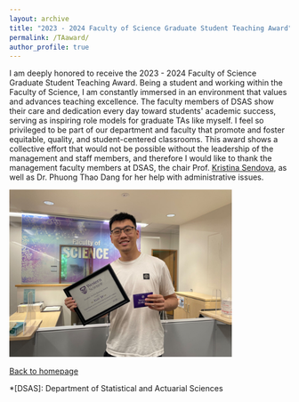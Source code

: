 ```yaml
---
layout: archive
title: "2023 - 2024 Faculty of Science Graduate Student Teaching Award"
permalink: /TAaward/
author_profile: true
---
```


I am deeply honored to receive the 2023 - 2024 Faculty of Science Graduate Student Teaching Award. Being a student and working within the Faculty of Science, I am constantly immersed in an environment that values and advances teaching excellence. The faculty members of DSAS show their care and dedication every day toward students' academic success, serving as inspiring role models for graduate TAs like myself. I feel so privileged to be part of our department and faculty that promote and foster equitable, quality, and student-centered classrooms. This award shows a collective effort that would not be possible without the leadership of the management and staff members, and therefore I would like to thank the management faculty members at DSAS, the chair Prof. [Kristina Sendova](https://www.uwo.ca/stats/people/bios/kristina-sendova.html), as well as Dr. Phuong Thao Dang for her help with administrative issues.

<img src="/images/TA_award.jpg" alt="Image" width="400"/>

[Back to homepage](https://xizeye.github.io/)

*[DSAS]: Department of Statistical and Actuarial Sciences
